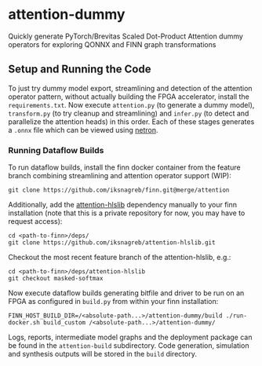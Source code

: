 # attention-dummy
Quickly generate PyTorch/Brevitas Scaled Dot-Product Attention dummy operators
for exploring QONNX and FINN graph transformations

## Setup and Running the Code
To just try dummy model export, streamlining and detection of the attention
operator pattern, without actually building the FPGA accelerator, install the
`requirements.txt`. Now execute `attention.py` (to generate a dummy model),
`transform.py` (to try cleanup and streamlining) and `infer.py` (to detect and
parallelize the attention heads) in this order. Each of these stages generates
a `.onnx` file which can be viewed using [netron](https://github.com/lutzroeder/netron).

### Running Dataflow Builds
To run dataflow builds, install the finn docker container from the
feature branch combining streamlining and attention operator support (WIP):
```
git clone https://github.com/iksnagreb/finn.git@merge/attention
```
Additionally, add the [attention-hlslib](https://github.com/iksnagreb/attention-hlslib)
dependency manually to your finn installation (note that this is a private
repository for now, you may have to request access):
```
cd <path-to-finn>/deps/
git clone https://github.com/iksnagreb/attention-hlslib.git
```
Checkout the most recent feature branch of the attention-hlslib, e.g.:
```
cd <path-to-finn>/deps/attention-hlslib
git checkout masked-softmax
```
Now execute dataflow builds generating bitfile and driver to be run on an FPGA
as configured in `build.py` from within your finn installation:
```
FINN_HOST_BUILD_DIR=/<absolute-path...>/attention-dummy/build ./run-docker.sh build_custom /<absolute-path...>/attention-dummy/
```
Logs, reports, intermediate model graphs and the deployment package can be found
in the `attention-build` subdirectory. Code generation, simulation and synthesis
outputs will be stored in the `build` directory.